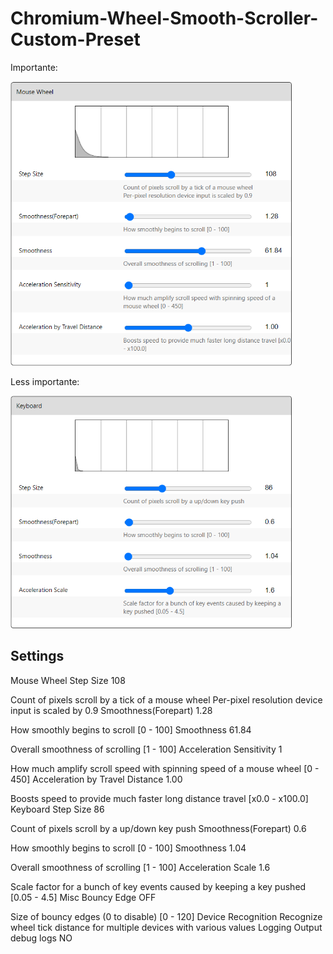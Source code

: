 # Chromium-Wheel-Smooth-Scroller-Custom-Preset
Importante:

<img src=https://github.com/Jurrer/Chromium-Wheel-Smooth-Scroller-Custom-Preset/raw/main/assets/mouse_wheel.png alt="mouse wheel" width=450>

Less importante:

<img src=https://github.com/Jurrer/Chromium-Wheel-Smooth-Scroller-Custom-Preset/raw/main/assets/keyboard.png alt="keyboard" width=450>

## Settings

Mouse Wheel
Step Size
108


Count of pixels scroll by a tick of a mouse wheel
Per-pixel resolution device input is scaled by 0.9
Smoothness(Forepart)
1.28


How smoothly begins to scroll [0 - 100]
Smoothness
61.84


Overall smoothness of scrolling [1 - 100]
Acceleration Sensitivity
1


How much amplify scroll speed with spinning speed of a mouse wheel [0 - 450]
Acceleration by Travel Distance
1.00


Boosts speed to provide much faster long distance travel [x0.0 - x100.0]
Keyboard
Step Size
86


Count of pixels scroll by a up/down key push
Smoothness(Forepart)
0.6


How smoothly begins to scroll [0 - 100]
Smoothness
1.04


Overall smoothness of scrolling [1 - 100]
Acceleration Scale
1.6


Scale factor for a bunch of key events caused by keeping a key pushed [0.05 - 4.5]
Misc
Bouncy Edge
OFF


Size of bouncy edges (0 to disable) [0 - 120]
Device Recognition
Recognize wheel tick distance for multiple devices with various values
Logging
Output debug logs NO
